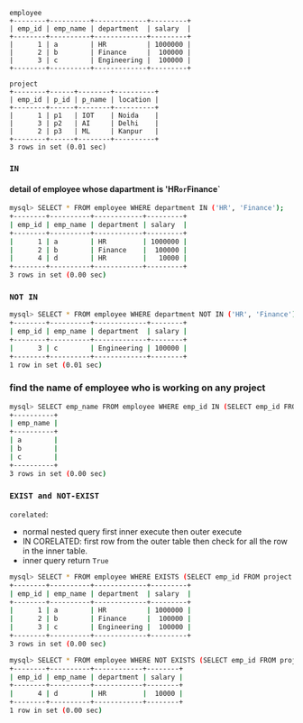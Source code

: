 ```Table
employee
+--------+----------+-------------+---------+
| emp_id | emp_name | department  | salary  |
+--------+----------+-------------+---------+
|      1 | a        | HR          | 1000000 |
|      2 | b        | Finance     |  100000 |
|      3 | c        | Engineering |  100000 |
+--------+----------+-------------+---------+

project
+--------+------+--------+----------+
| emp_id | p_id | p_name | location |
+--------+------+--------+----------+
|      1 | p1   | IOT    | Noida    |
|      3 | p2   | AI     | Delhi    |
|      2 | p3   | ML     | Kanpur   |
+--------+------+--------+----------+
3 rows in set (0.01 sec)
```
### `IN`

#### detail of employee whose dapartment is 'HR` or `Finance`
```bash
mysql> SELECT * FROM employee WHERE department IN ('HR', 'Finance');
+--------+----------+------------+---------+
| emp_id | emp_name | department | salary  |
+--------+----------+------------+---------+
|      1 | a        | HR         | 1000000 |
|      2 | b        | Finance    |  100000 |
|      4 | d        | HR         |   10000 |
+--------+----------+------------+---------+
3 rows in set (0.00 sec)
```

### `NOT IN`
```bash
mysql> SELECT * FROM employee WHERE department NOT IN ('HR', 'Finance');
+--------+----------+-------------+--------+
| emp_id | emp_name | department  | salary |
+--------+----------+-------------+--------+
|      3 | c        | Engineering | 100000 |
+--------+----------+-------------+--------+
1 row in set (0.01 sec)
```


### find the name of employee who is working on any project

```bash
mysql> SELECT emp_name FROM employee WHERE emp_id IN (SELECT emp_id FROM project);
+----------+
| emp_name |
+----------+
| a        |
| b        |
| c        |
+----------+
3 rows in set (0.00 sec)
```

### `EXIST and NOT-EXIST`

`corelated`: 
- normal nested query first inner execute then outer execute
- IN CORELATED: first row from the outer table then check for all the row in the inner table.
- inner query return `True`

```bash
mysql> SELECT * FROM employee WHERE EXISTS (SELECT emp_id FROM project WHERE employee.emp_id = project.emp_id);
+--------+----------+-------------+---------+
| emp_id | emp_name | department  | salary  |
+--------+----------+-------------+---------+
|      1 | a        | HR          | 1000000 |
|      2 | b        | Finance     |  100000 |
|      3 | c        | Engineering |  100000 |
+--------+----------+-------------+---------+
3 rows in set (0.00 sec)
```

```bash
mysql> SELECT * FROM employee WHERE NOT EXISTS (SELECT emp_id FROM project WHERE employee.emp_id = project.emp_id);
+--------+----------+------------+--------+
| emp_id | emp_name | department | salary |
+--------+----------+------------+--------+
|      4 | d        | HR         |  10000 |
+--------+----------+------------+--------+
1 row in set (0.00 sec)
```
